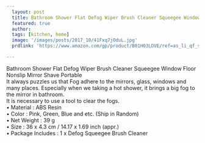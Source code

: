 ```yaml
---
  layout: post
  title: Bathroom Shower Flat Defog Wiper Brush Cleaner Squeegee Window Floor Nonslip Mirror Shave Portable
  featured: true
  author: 
  tags: [kitchen, home]
  image: '/images/posts/2017_10/41Fxq7jOduL.jpg'
  prdlink: 'https://www.amazon.com/gp/product/B01H03LDVE/ref=as_li_qf_sp_asin_il_tl?ie=UTF8&tag=ehdwhqkr-20&camp=1789&creative=9325&linkCode=as2&creativeASIN=B01H03LDVE&linkId=f079fe2897b26b1341bcf45b9cd5c726'

---
```


Bathroom Shower Flat Defog Wiper Brush Cleaner Squeegee Window Floor Nonslip Mirror Shave Portable
<br>
It always puzzles us that Fog adhere to the mirrors, glass, windows and many places.
Especially when we taking a hot shower, it brings a big fog to the mirror in bathroom.
<br>
It is necessary to use a tool to clear the fogs.
<br>
• Material : ABS Resin<br>
• Color : Pink, Green, Blue and etc. (Ship in Random)<br>
• Net Weight : 39 g<br>
• Size : 36 x 4.3 cm / 14.17 x 1.69 inch (appr.)<br>
• Package Includes : 1 x Defog Squeegee Brush Cleaner<br>
